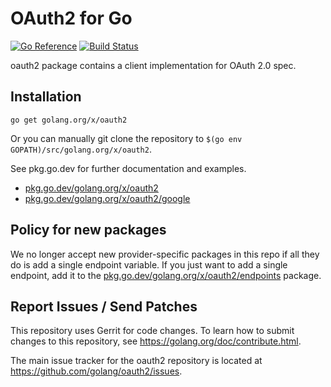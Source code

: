 # OAuth2 for Go

[![Go Reference](https://pkg.go.dev/badge/golang.org/x/oauth2.svg)](https://pkg.go.dev/golang.org/x/oauth2)
[![Build Status](https://travis-ci.org/golang/oauth2.svg?branch=master)](https://travis-ci.org/golang/oauth2)

oauth2 package contains a client implementation for OAuth 2.0 spec.

## Installation

```
go get golang.org/x/oauth2
```

Or you can manually git clone the repository to
`$(go env GOPATH)/src/golang.org/x/oauth2`.

See pkg.go.dev for further documentation and examples.

- [pkg.go.dev/golang.org/x/oauth2](https://pkg.go.dev/golang.org/x/oauth2)
- [pkg.go.dev/golang.org/x/oauth2/google](https://pkg.go.dev/golang.org/x/oauth2/google)

## Policy for new packages

We no longer accept new provider-specific packages in this repo if all
they do is add a single endpoint variable. If you just want to add a
single endpoint, add it to the
[pkg.go.dev/golang.org/x/oauth2/endpoints](https://pkg.go.dev/golang.org/x/oauth2/endpoints)
package.

## Report Issues / Send Patches

This repository uses Gerrit for code changes. To learn how to submit changes to
this repository, see https://golang.org/doc/contribute.html.

The main issue tracker for the oauth2 repository is located at
https://github.com/golang/oauth2/issues.
